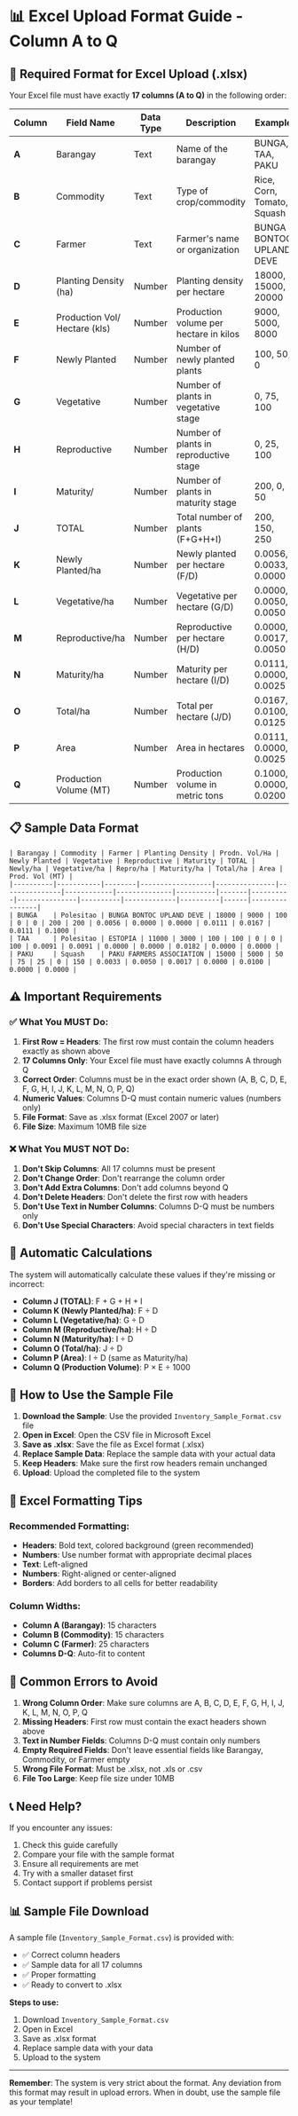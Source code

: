 # 📊 Excel Upload Format Guide - Column A to Q

## 🎯 **Required Format for Excel Upload (.xlsx)**

Your Excel file must have exactly **17 columns (A to Q)** in the following order:

| Column | Field Name | Data Type | Description | Example |
|--------|------------|-----------|-------------|---------|
| **A** | Barangay | Text | Name of the barangay | BUNGA, TAA, PAKU |
| **B** | Commodity | Text | Type of crop/commodity | Rice, Corn, Tomato, Squash |
| **C** | Farmer | Text | Farmer's name or organization | BUNGA BONTOC UPLAND DEVE |
| **D** | Planting Density (ha) | Number | Planting density per hectare | 18000, 15000, 20000 |
| **E** | Production Vol/ Hectare (kls) | Number | Production volume per hectare in kilos | 9000, 5000, 8000 |
| **F** | Newly Planted | Number | Number of newly planted plants | 100, 50, 0 |
| **G** | Vegetative | Number | Number of plants in vegetative stage | 0, 75, 100 |
| **H** | Reproductive | Number | Number of plants in reproductive stage | 0, 25, 100 |
| **I** | Maturity/ | Number | Number of plants in maturity stage | 200, 0, 50 |
| **J** | TOTAL | Number | Total number of plants (F+G+H+I) | 200, 150, 250 |
| **K** | Newly Planted/ha | Number | Newly planted per hectare (F/D) | 0.0056, 0.0033, 0.0000 |
| **L** | Vegetative/ha | Number | Vegetative per hectare (G/D) | 0.0000, 0.0050, 0.0050 |
| **M** | Reproductive/ha | Number | Reproductive per hectare (H/D) | 0.0000, 0.0017, 0.0050 |
| **N** | Maturity/ha | Number | Maturity per hectare (I/D) | 0.0111, 0.0000, 0.0025 |
| **O** | Total/ha | Number | Total per hectare (J/D) | 0.0167, 0.0100, 0.0125 |
| **P** | Area | Number | Area in hectares | 0.0111, 0.0000, 0.0025 |
| **Q** | Production Volume (MT) | Number | Production volume in metric tons | 0.1000, 0.0000, 0.0200 |

## 📋 **Sample Data Format**

```
| Barangay | Commodity | Farmer | Planting Density | Prodn. Vol/Ha | Newly Planted | Vegetative | Reproductive | Maturity | TOTAL | Newly/ha | Vegetative/ha | Repro/ha | Maturity/ha | Total/ha | Area | Prod. Vol (MT) |
|----------|-----------|--------|------------------|---------------|---------------|------------|--------------|----------|-------|----------|---------------|----------|-------------|----------|------|----------------|
| BUNGA    | Polesitao | BUNGA BONTOC UPLAND DEVE | 18000 | 9000 | 100 | 0 | 0 | 200 | 200 | 0.0056 | 0.0000 | 0.0000 | 0.0111 | 0.0167 | 0.0111 | 0.1000 |
| TAA      | Polesitao | ESTOPIA | 11000 | 3000 | 100 | 100 | 0 | 0 | 100 | 0.0091 | 0.0091 | 0.0000 | 0.0000 | 0.0182 | 0.0000 | 0.0000 |
| PAKU     | Squash    | PAKU FARMERS ASSOCIATION | 15000 | 5000 | 50 | 75 | 25 | 0 | 150 | 0.0033 | 0.0050 | 0.0017 | 0.0000 | 0.0100 | 0.0000 | 0.0000 |
```

## ⚠️ **Important Requirements**

### ✅ **What You MUST Do:**
1. **First Row = Headers**: The first row must contain the column headers exactly as shown above
2. **17 Columns Only**: Your Excel file must have exactly columns A through Q
3. **Correct Order**: Columns must be in the exact order shown (A, B, C, D, E, F, G, H, I, J, K, L, M, N, O, P, Q)
4. **Numeric Values**: Columns D-Q must contain numeric values (numbers only)
5. **File Format**: Save as .xlsx format (Excel 2007 or later)
6. **File Size**: Maximum 10MB file size

### ❌ **What You MUST NOT Do:**
1. **Don't Skip Columns**: All 17 columns must be present
2. **Don't Change Order**: Don't rearrange the column order
3. **Don't Add Extra Columns**: Don't add columns beyond Q
4. **Don't Delete Headers**: Don't delete the first row with headers
5. **Don't Use Text in Number Columns**: Columns D-Q must be numbers only
6. **Don't Use Special Characters**: Avoid special characters in text fields

## 🔢 **Automatic Calculations**

The system will automatically calculate these values if they're missing or incorrect:

- **Column J (TOTAL)**: F + G + H + I
- **Column K (Newly Planted/ha)**: F ÷ D
- **Column L (Vegetative/ha)**: G ÷ D  
- **Column M (Reproductive/ha)**: H ÷ D
- **Column N (Maturity/ha)**: I ÷ D
- **Column O (Total/ha)**: J ÷ D
- **Column P (Area)**: I ÷ D (same as Maturity/ha)
- **Column Q (Production Volume)**: P × E ÷ 1000

## 📁 **How to Use the Sample File**

1. **Download the Sample**: Use the provided `Inventory_Sample_Format.csv` file
2. **Open in Excel**: Open the CSV file in Microsoft Excel
3. **Save as .xlsx**: Save the file as Excel format (.xlsx)
4. **Replace Sample Data**: Replace the sample data with your actual data
5. **Keep Headers**: Make sure the first row headers remain unchanged
6. **Upload**: Upload the completed file to the system

## 🎨 **Excel Formatting Tips**

### **Recommended Formatting:**
- **Headers**: Bold text, colored background (green recommended)
- **Numbers**: Use number format with appropriate decimal places
- **Text**: Left-aligned
- **Numbers**: Right-aligned or center-aligned
- **Borders**: Add borders to all cells for better readability

### **Column Widths:**
- **Column A (Barangay)**: 15 characters
- **Column B (Commodity)**: 15 characters  
- **Column C (Farmer)**: 25 characters
- **Columns D-Q**: Auto-fit to content

## 🚨 **Common Errors to Avoid**

1. **Wrong Column Order**: Make sure columns are A, B, C, D, E, F, G, H, I, J, K, L, M, N, O, P, Q
2. **Missing Headers**: First row must contain the exact headers shown above
3. **Text in Number Fields**: Columns D-Q must contain only numbers
4. **Empty Required Fields**: Don't leave essential fields like Barangay, Commodity, or Farmer empty
5. **Wrong File Format**: Must be .xlsx, not .xls or .csv
6. **File Too Large**: Keep file size under 10MB

## 📞 **Need Help?**

If you encounter any issues:
1. Check this guide carefully
2. Compare your file with the sample format
3. Ensure all requirements are met
4. Try with a smaller dataset first
5. Contact support if problems persist

## 📊 **Sample File Download**

A sample file (`Inventory_Sample_Format.csv`) is provided with:
- ✅ Correct column headers
- ✅ Sample data for all 17 columns
- ✅ Proper formatting
- ✅ Ready to convert to .xlsx

**Steps to use:**
1. Download `Inventory_Sample_Format.csv`
2. Open in Excel
3. Save as .xlsx format
4. Replace sample data with your data
5. Upload to the system

---

**Remember**: The system is very strict about the format. Any deviation from this format may result in upload errors. When in doubt, use the sample file as your template!






